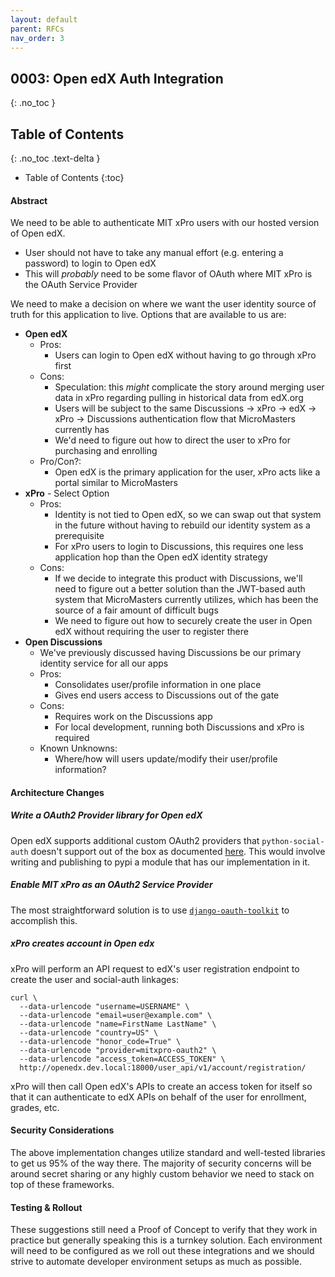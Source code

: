 ```yaml
---
layout: default
parent: RFCs
nav_order: 3
---
```

## 0003: Open edX Auth Integration

{: .no_toc }

## Table of Contents
{: .no_toc .text-delta }

- Table of Contents
{:toc}


#### Abstract

We need to be able to authenticate MIT xPro users with our hosted version of Open edX.

- User should not have to take any manual effort (e.g. entering a password) to login to Open edX
- This will _probably_ need to be some flavor of OAuth where MIT xPro is the OAuth Service Provider

We need to make a decision on where we want the user identity source of truth for this application to live. Options that are available to us are:

- **Open edX**
  - Pros:
    - Users can login to Open edX without having to go through xPro first
  - Cons:
    - Speculation: this *might* complicate the story around merging user data in xPro regarding pulling in historical data from edX.org
    - Users will be subject to the same Discussions -> xPro -> edX -> xPro -> Discussions authentication flow that MicroMasters currently has
    - We'd need to figure out how to direct the user to xPro for purchasing and enrolling
  - Pro/Con?:
    - Open edX is the primary application for the user, xPro acts like a portal similar to MicroMasters
- **xPro** - Select Option
  - Pros:
    - Identity is not tied to Open edX, so we can swap out that system in the future without having to rebuild our identity system as a prerequisite
    - For xPro users to login to Discussions, this requires one less application hop than the Open edX identity strategy
  - Cons:
    - If we decide to integrate this product with Discussions, we'll need to figure out a better solution than the JWT-based auth system that MicroMasters currently utilizes, which has been the source of a fair amount of difficult bugs
    - We need to figure out how to securely create the user in Open edX without requiring the user to register there
- **Open Discussions**
  - We've previously discussed having Discussions be our primary identity service for all our apps
  - Pros:
    - Consolidates user/profile information in one place
    - Gives end users access to Discussions out of the gate
  - Cons:
    - Requires work on the Discussions app
    - For local development, running both Discussions and xPro is required
  - Known Unknowns:
    - Where/how will users update/modify their user/profile information?


#### Architecture Changes

##### Write a OAuth2 Provider library for Open edX

Open edX supports additional custom OAuth2 providers that `python-social-auth` doesn't support out of the box as documented [here](https://edx.readthedocs.io/projects/edx-installing-configuring-and-running/en/latest/configuration/tpa/tpa_integrate_open/tpa_oauth.html#additional-oauth2-providers-advanced). This would involve writing and publishing to pypi a module that has our implementation in it.

##### Enable MIT xPro as an OAuth2 Service Provider

The most straightforward solution is to use [`django-oauth-toolkit`](https://django-oauth-toolkit.readthedocs.io/en/latest/) to accomplish this.

##### xPro creates account in Open edx

xPro will perform an API request to edX's user registration endpoint to create the user and social-auth linkages:

```
curl \
  --data-urlencode "username=USERNAME" \
  --data-urlencode "email=user@example.com" \
  --data-urlencode "name=FirstName LastName" \
  --data-urlencode "country=US" \
  --data-urlencode "honor_code=True" \
  --data-urlencode "provider=mitxpro-oauth2" \
  --data-urlencode "access_token=ACCESS_TOKEN" \
  http://openedx.dev.local:18000/user_api/v1/account/registration/
```

xPro will then call Open edX's APIs to create an access token for itself so that it can authenticate to edX APIs on behalf of the user for enrollment, grades, etc.

#### Security Considerations

The above implementation changes utilize standard and well-tested libraries to get us 95% of the way there. The majority of security concerns will be around secret sharing or any highly custom behavior we need to stack on top of these frameworks.

#### Testing & Rollout

These suggestions still need a Proof of Concept to verify that they work in practice but generally speaking this is a turnkey solution. Each environment will need to be configured as we roll out these integrations and we should strive to automate developer environment setups as much as possible.
